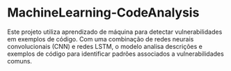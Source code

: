 # MachineLearning-CodeAnalysis
Este projeto utiliza aprendizado de máquina para detectar vulnerabilidades em exemplos de código. Com uma combinação de redes neurais convolucionais (CNN) e redes LSTM, o modelo analisa descrições e exemplos de código para identificar padrões associados a vulnerabilidades comuns.

